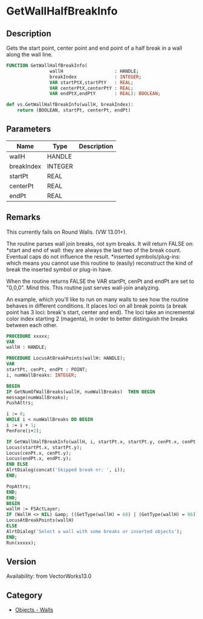 # GetWallHalfBreakInfo

## Description
Gets the start point, center point and end point of a half break in a wall along the wall line.

```pascal
FUNCTION GetWallHalfBreakInfo(
				wallH                   : HANDLE;
				breakIndex              : INTEGER;
				VAR startPtX,startPtY   : REAL;
				VAR centerPtX,centerPtY : REAL;
				VAR endPtX,endPtY       : REAL): BOOLEAN;
```

```python
def vs.GetWallHalfBreakInfo(wallH, breakIndex):
    return (BOOLEAN, startPt, centerPt, endPt)
```

## Parameters
|Name|Type|Description|
|---|---|---|
|wallH|HANDLE|   |
|breakIndex|INTEGER|   |
|startPt|REAL|   |
|centerPt|REAL|   |
|endPt|REAL|   |

## Remarks
This currently fails on Round Walls. (VW 13.01+).

The routine parses wall join breaks, not sym breaks. It will return FALSE on:
*start and end of wall: they are always the last two of the break count. Eventual caps do not influence the result.
*inserted symbols/plug-ins: which means you cannot use this routine to (easily) reconstruct the kind of break the inserted symbol or plug-in have.

When the routine returns FALSE the VAR startPt, cenPt and endPt are set to "0,0,0". Mind this.
This routine just serves wall-join analyzing.

An example, which you'll like to run on many walls to see how the routine behaves in different conditions.
It places loci on all break points (a break point has 3 loci: break's start, center and end). The loci take an incremental color index starting 2 (magenta), in order to better distinguish the breaks between each other.

```pascal
PROCEDURE xxxxx;
VAR
wallH : HANDLE;

PROCEDURE LocusAtBreakPoints(wallH: HANDLE);
VAR
startPt, cenPt, endPt : POINT;
i, numWallBreaks: INTEGER;

BEGIN
IF GetNumOfWallBreaks(wallH, numWallBreaks)  THEN BEGIN
message(numWallBreaks);
PushAttrs;

i := 0;
WHILE i < numWallBreaks DO BEGIN
i := i + 1;
PenFore(i+2);

IF GetWallHalfBreakInfo(wallH, i, startPt.x, startPt.y, cenPt.x, cenPt.y, endPt.x, endPt.y) THEN BEGIN
Locus(startPt.x, startPt.y); 
Locus(cenPt.x, cenPt.y); 
Locus(endPt.x, endPt.y); 
END ELSE
AlrtDialog(concat('Skipped break nr: ', i));
END;

PopAttrs;
END;
END;
BEGIN
wallH := FSActLayer;
IF (WallH <> NIL) &amp; ((GetType(wallH) = 68) | (GetType(wallH) = 86)) THEN
LocusAtBreakPoints(wallH)
ELSE
AlrtDialog('Select a wall with some breaks or inserted objects');
END;
Run(xxxxx);
```

## Version
Availability: from VectorWorks13.0

## Category
* [Objects - Walls](../Categories/Objects%20-%20Walls.md)
